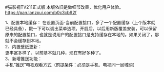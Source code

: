 #猫影视TV211正式版  本版依旧是做细节改善，优化用户体验。
https://pan.lanzoui.com/b0c3cb92f

1、配置本地缓存： 
在设置页面-当前配置接口，多了一个配置缓存（上个版本就已经具备），戳一下可以调出菜单选项，开启后，以后用新版覆盖安装，可以保留原来的配置接口，也就是说用户的配置接口是支持缓存在本地的，如果关闭了，那就不会缓存到本地。  
2、内置壁纸更新：  
更丰富多样了，以前基本就几种，现在有好多种了。  
3、新增推送功能：  
手机“推送”电视观看方式（前提条件：必须是手机、电视同一局域网）  
